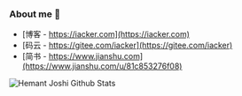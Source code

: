 ### About me  👋

- [博客 - https://iacker.com](https://iacker.com)
- [码云 - https://gitee.com/iacker](https://gitee.com/iacker)
- [简书 - https://www.jianshu.com](https://www.jianshu.com/u/81c853276f08)


![Hemant Joshi Github Stats](https://github-readme-stats.vercel.app/api?username=iacker&show_icons=true&title_color=fff&icon_color=79ff97&text_color=9f9f9f&bg_color=151515&hide=["contribs"])

<!--
- :orange_book: Focusing on Java
-->
